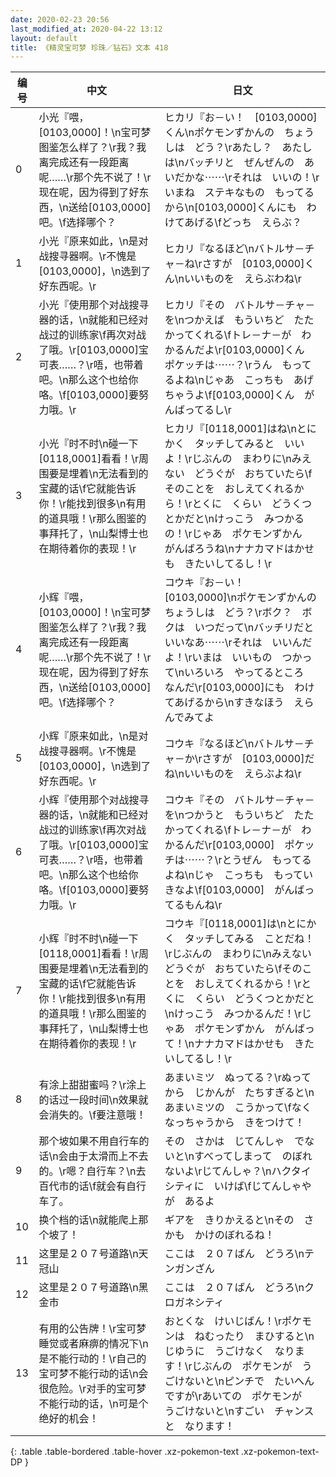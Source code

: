 ```yaml
---
date: 2020-02-23 20:56
last_modified_at: 2020-04-22 13:12
layout: default
title: 《精灵宝可梦 珍珠／钻石》文本 418
---
```

| 编号 | 中文 | 日文 |
| ---- | ---- | ---- |
| 0 | 小光『喂，[0103,0000]！\n宝可梦图鉴怎么样了？\r我？我离完成还有一段距离呢……\r那个先不说了！\r现在呢，因为得到了好东西，\n送给[0103,0000]吧。\f选择哪个？ | ヒカリ『お－い！　[0103,0000]くん\nポケモンずかんの　ちょうしは　どう？\rあたし？　あたしは\nバッチリと　ぜんぜんの　あいだかな⋯⋯\rそれは　いいの！\rいまね　ステキなもの　もってるから\n[0103,0000]くんにも　わけてあげる\fどっち　えらぶ？ |
| 1 | 小光『原来如此，\n是对战搜寻器啊。\r不愧是[0103,0000]，\n选到了好东西呢。\r | ヒカリ『なるほど\nバトルサ－チャ－ね\rさすが　[0103,0000]くん\nいいものを　えらぶわね\r |
| 2 | 小光『使用那个对战搜寻器的话，\n就能和已经对战过的训练家\f再次对战了哦。\r[0103,0000]宝可表……？\r唔，也带着吧。\n那么这个也给你咯。\f[0103,0000]要努力哦。\r | ヒカリ『その　バトルサ－チャ－を\nつかえば　もういちど　たたかってくれる\fトレ－ナ－が　わかるんだよ\r[0103,0000]くん　ポケッチは⋯⋯？\rうん　もってるよね\nじゃあ　こっちも　あげちゃうよ\f[0103,0000]くん　がんばってるし\r |
| 3 | 小光『时不时\n碰一下[0118,0001]看看！\r周围要是埋着\n无法看到的宝藏的话\f它就能告诉你！\r能找到很多\n有用的道具哦！\r那么图鉴的事拜托了，\n山梨博士也在期待着你的表现！\r | ヒカリ『[0118,0001]はね\nとにかく　タッチしてみると　いいよ！\rじぶんの　まわりに\nみえない　どうぐが　おちていたら\fそのことを　おしえてくれるから！\rとくに　くらい　どうくつとかだと\nけっこう　みつかるの！\rじゃあ　ポケモンずかん　がんばろうね\nナナカマドはかせも　きたいしてるし！\r |
| 4 | 小辉『喂，[0103,0000]！\n宝可梦图鉴怎么样了？\r我？我离完成还有一段距离呢……\r那个先不说了！\r现在呢，因为得到了好东西，\n送给[0103,0000]吧。\f选择哪个？ | コウキ『お－い！　[0103,0000]\nポケモンずかんの　ちょうしは　どう？\rボク？　ボクは　いつだって\nバッチリだと　いいなあ⋯⋯\rそれは　いいんだよ！\rいまは　いいもの　つかって\nいろいろ　やってるところ　なんだ\r[0103,0000]にも　わけてあげるから\nすきなほう　えらんでみてよ |
| 5 | 小辉『原来如此，\n是对战搜寻器啊。\r不愧是[0103,0000]，\n选到了好东西呢。\r | コウキ『なるほど\nバトルサ－チャ－か\rさすが　[0103,0000]だね\nいいものを　えらぶよね\r |
| 6 | 小辉『使用那个对战搜寻器的话，\n就能和已经对战过的训练家\f再次对战了哦。\r[0103,0000]宝可表……？\r唔，也带着吧。\n那么这个也给你咯。\f[0103,0000]要努力哦。\r | コウキ『その　バトルサ－チャ－を\nつかうと　もういちど　たたかってくれる\fトレ－ナ－が　わかるんだ\r[0103,0000]　ポケッチは⋯⋯？\rとうぜん　もってるよね\nじゃ　こっちも　もっていきなよ\f[0103,0000]　がんばってるもんね\r |
| 7 | 小辉『时不时\n碰一下[0118,0001]看看！\r周围要是埋着\n无法看到的宝藏的话\f它就能告诉你！\r能找到很多\n有用的道具哦！\r那么图鉴的事拜托了，\n山梨博士也在期待着你的表现！\r | コウキ『[0118,0001]は\nとにかく　タッチしてみる　ことだね！\rじぶんの　まわりに\nみえない　どうぐが　おちていたら\fそのことを　おしえてくれるから！\rとくに　くらい　どうくつとかだと\nけっこう　みつかるんだ！\rじゃあ　ポケモンずかん　がんばって！\nナナカマドはかせも　きたいしてるし！\r |
| 8 | 有涂上甜甜蜜吗？\r涂上的话过一段时间\n效果就会消失的。\f要注意哦！ | あまいミツ　ぬってる？\rぬってから　じかんが　たちすぎると\nあまいミツの　こうかって\fなくなっちゃうから　きをつけて！ |
| 9 | 那个坡如果不用自行车的话\n会由于太滑而上不去的。\r嗯？自行车？\n去百代市的话\f就会有自行车了。 | その　さかは　じてんしゃ　でないと\nすべってしまって　のぼれないよ\rじてんしゃ？\nハクタイシティに　いけば\fじてんしゃやが　あるよ |
| 10 | 换个档的话\n就能爬上那个坡了！ | ギアを　きりかえると\nその　さかも　かけのぼれるね！ |
| 11 | 这里是２０７号道路\n天冠山 | ここは　２０７ばん　どうろ\nテンガンざん |
| 12 | 这里是２０７号道路\n黑金市 | ここは　２０７ばん　どうろ\nクロガネシティ |
| 13 | 有用的公告牌！\r宝可梦睡觉或者麻痹的情况下\n是不能行动的！\r自己的宝可梦不能行动的话\n会很危险。\r对手的宝可梦不能行动的话，\n可是个绝好的机会！ | おとくな　けいじばん！\rポケモンは　ねむったり　まひすると\nじゆうに　うごけなく　なります！\rじぶんの　ポケモンが　うごけないと\nピンチで　たいへん　ですが\rあいての　ポケモンが　うごけないと\nすごい　チャンスと　なります！ |
{: .table .table-bordered .table-hover .xz-pokemon-text .xz-pokemon-text-DP }